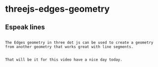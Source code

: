 # threejs-edges-geometry


## Espeak lines

```

The Edges geometry in three dot js can be used to create a geometry from another geometry that works great with line segments.


That will be it for this video have a nice day today.

```